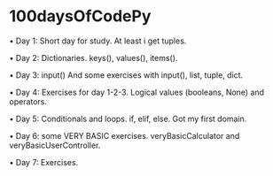 # 100daysOfCodePy

• Day 1:
Short day for study.
At least i get tuples.

• Day 2:
Dictionaries.
keys(), values(), items().

• Day 3:
input()
And some exercises with input(), list, tuple, dict.

• Day 4:
Exercises for day 1-2-3. 
Logical values (booleans, None) and operators.

• Day 5:
Conditionals and loops. 
if, elif, else. Got my first domain.

• Day 6:
some VERY BASIC exercises.
veryBasicCalculator and veryBasicUserController.

• Day 7:
Exercises.
